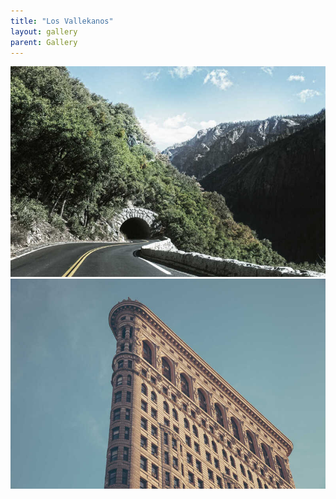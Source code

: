 ```yaml
---
title: "Los Vallekanos"
layout: gallery
parent: Gallery
---
```

![Mountain](/assets/img/1.jpg)
![Sea](/assets/img/10.jpg)

